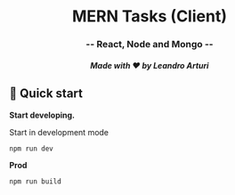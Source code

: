 <h1 align="center">
  MERN Tasks (Client)
</h1>

<h3 align="center">
  -- React, Node and Mongo --
</h3>

<h5 align="center">
  Made with ❤️ by Leandro Arturi
</h5>

## 🚀 Quick start

**Start developing.**

Start in development mode

```shell
npm run dev 
```

**Prod**

```shell
npm run build 
```




